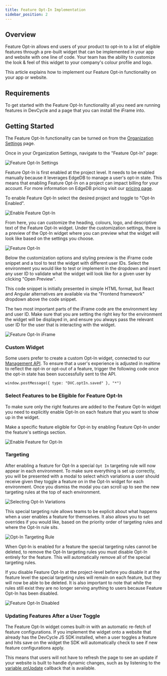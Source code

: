 ```yaml
---
title: Feature Opt-In Implementation
sidebar_position: 2
---
```


## Overview

Feature Opt-in allows end users of your product to opt-in to a list of eligible features through a pre-built widget that can be implemented in your app and website with one line of code. Your team has the ability to customize the look & feel of this widget to your company's colour profile and logo. 

This article explains how to implement our Feature Opt-in functionality on your app or website. 

## Requirements

To get started with the Feature Opt-In functionality all you need are running features in DevCycle and a page that you can install the iFrame into.

## Getting Started

The Feature Opt-In functionality can be turned on from the [Organization Settings](https://app.devcycle.com/r/optIn) page.

Once in your Organization Settings, navigate to the "Feature Opt-In" page:

![Feature Opt-In Settings](/oct-22-2022-feature-opt-in-1.png)

Feature Opt-In is first enabled at the project level. It needs to be enabled manually because it leverages EdgeDB to manage a user's opt-in state. This means that enabling Feature Opt-In on a project can impact billing for your account. For more information on EdgeDB pricing visit our [pricing page](https://devcycle.com/pricing).

To enable Feature Opt-In select the desired project and toggle to "Opt-In Enabled".

![Enable Feature Opt-In](/oct-22-2022-feature-opt-in-2.png)

From here, you can customize the heading, colours, logo, and descriptive text of the Feature Opt-In widget. Under the customization settings, there is a preview of the Opt-In widget where you can preview what the widget will look like based on the settings you choose.

![Feature Opt-In](/oct-22-2022-feature-opt-in-3.png)

 Below the customization options and styling preview is the iFrame code snippet and a tool to test the widget with different user IDs. Select the environment you would like to test or implement in the dropdown and insert any user ID to validate what the widget will look like for a given user by clicking "Open Preview". 

 This code snippet is initially presented in simple HTML format, but React and Angular alternatives are available via the "Frontend framework" dropdown above the code snippet.
 
 The two most important parts of the iFrame code are the environment key and user ID. Make sure that you are setting the right key for the environment the widget will be displayed in, and ensure you always pass the relevant user ID for the user that is interacting with the widget.

![Feature Opt-In iFrame](/oct-22-2022-feature-opt-in-4.png)

### Custom Widget

Some users prefer to create a custom Opt-In widget, connected to our [Management API](https://docs.devcycle.com/docs/home/introduction#management-api-docs). To ensure that a user's experience is adjusted in realtime to reflect the opt-in or opt-out of a feature, trigger the following code once the opt-in state has been successfully sent to the API.

```
window.postMessage({ type: "DVC.optIn.saved" }, "*")
```

### Select Features to be Eligible for Feature Opt-In

To make sure only the right features are added to the Feature Opt-In widget you need to explicitly enable Opt-In on each feature that you want to show up in the widget.

Make a specific feature eligible for Opt-in by enabling Feature Opt-In under the feature's settings section.

![Enable Feature for Opt-In](/oct-22-2022-feature-opt-in-5.png)

### Targeting

After enabling a feature for Opt-In a special `Opt In` targeting rule will now appear in each environment. To make sure everything is set up correctly, you will be presented with a modal to select which variations a user should receive given they toggle a feature on in the Opt-In widget for each environment. Once you dismiss the modal you can scroll up to see the new targeting rules at the top of each environment.

![Selecting Opt-In Variations](/oct-22-2022-feature-opt-in-7.png)

This special targeting rule allows teams to be explicit about what happens when a user enables a feature for themselves. It also allows you to set overrides if you would like, based on the priority order of targeting rules and where the Opt-In rule sits.

![Opt-In Targeting Rule](/oct-7-2022-feature-opt-in-6.png)

When Opt-In is enabled for a feature the special targeting rules cannot be deleted, to remove the Opt-In targeting rules you must disable Opt-In entirely for the feature. This will automatically remove all of the special targeting rules.

If you disable Feature Opt-In at the project-level before you disable it at the feature level the special targeting rules will remain on each feature, but they will now be able to be deleted. It is also important to note that while the rules still exist they are no longer serving anything to users because Feature Opt-In has been disabled.

![Feature Opt-In Disabled](/oct-22-2022-feature-opt-in-8.png)

### Updating Features After a User Toggle

The Feature Opt-In widget comes built-in with an automatic re-fetch of feature configurations. If you implement the widget onto a website that already has the DevCycle JS SDK installed, when a user toggles a feature and hits save on the widget the SDK will automatically check to see if new feature configurations apply.

This means that users will not have to refresh the page to see an update if your website is built to handle dynamic changes, such as by listening to the [variable onUpdate](/docs/sdk/client-side-sdks/javascript#grabbing-variable-values) callback that is available.
